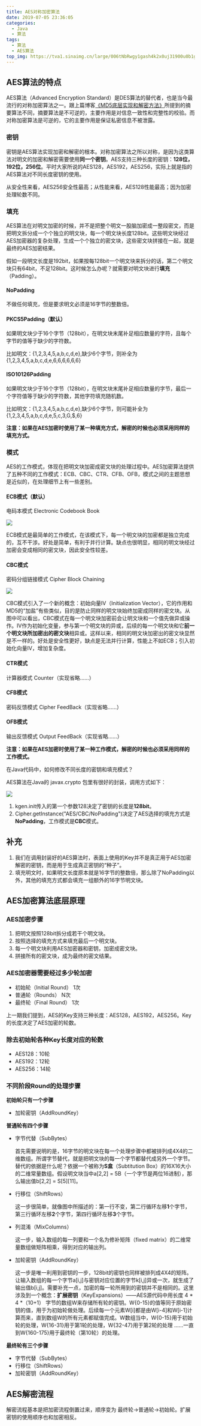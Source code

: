 ```yaml
---
title: AES对称加密算法
date: 2019-07-05 23:36:05
categories: 
  - Java
  - 算法
tags:
  - 算法
  - AES算法
top_img: https://tva1.sinaimg.cn/large/006tNbRwgy1gash4k2x0uj31900u0b1g.jpg
---
```


## AES算法的特点

AES算法（Advanced Encryption Standard）是DES算法的替代者，也是当今最流行的对称加密算法之一。跟上篇博客[《MD5底层实现和解密方法》](http://www.lishaojie.top/2019/07/04/MD5/)所提到的摘要算法不同，摘要算法是不可逆的，主要作用是对信息一致性和完整性的校验。而对称加密算法是可逆的，它的主要作用是保证私密信息不被泄露。

### 密钥

密钥是AES算法实现加密和解密的根本。对称加密算法之所以对称，是因为这类算法对明文的加密和解密需要使用**同一个密钥**。AES支持三种长度的密钥：**128位，192位，256位**。平时大家所说的AES128，AES192，AES256，实际上就是指的AES算法对不同长度密钥的使用。

从安全性来看，AES256安全性最高；从性能来看，AES128性能最高；因为加密处理轮数不同。

<!--more-->

### 填充

AES算法在对明文加密的时候，并不是把整个明文一股脑加密成一整段密文，而是把明文拆分成一个个独立的明文块，每一个明文块长度128bit。这些明文块经过AES加密器的复杂处理，生成一个个独立的密文块，这些密文块拼接在一起，就是最终的AES加密结果。

假如一段明文长度是192bit，如果按每128bit一个明文块来拆分的话，第二个明文块只有64bit，不足128bit。这时候怎么办呢？就需要对明文块进行**填充**（Padding）。

#### NoPadding

不做任何填充，但是要求明文必须是16字节的整数倍。

#### PKCS5Padding（默认）

如果明文块少于16个字节（128bit），在明文块末尾补足相应数量的字符，且每个字节的值等于缺少的字符数。

比如明文：{1,2,3,4,5,a,b,c,d,e},缺少6个字节，则补全为{1,2,3,4,5,a,b,c,d,e,6,6,6,6,6,6}

#### ISO10126Padding

如果明文块少于16个字节（128bit），在明文块末尾补足相应数量的字节，最后一个字符值等于缺少的字符数，其他字符填充随机数。

比如明文：{1,2,3,4,5,a,b,c,d,e},缺少6个字节，则可能补全为{1,2,3,4,5,a,b,c,d,e,5,c,3,G,$,6}

**注意：如果在AES加密时使用了某一种填充方式，解密的时候也必须采用同样的填充方式。**

### 模式

AES的工作模式，体现在把明文块加密成密文块的处理过程中。AES加密算法提供了五种不同的工作模式：ECB、CBC、CTR、CFB、OFB，模式之间的主题思想是近似的，在处理细节上有一些差别。

#### ECB模式（默认）

电码本模式  Electronic Codebook Book

![](https://tva1.sinaimg.cn/large/006tNbRwgy1gazosrcxlxj30j60apdg3.jpg)

ECB模式是最简单的工作模式，在该模式下，每一个明文块的加密都是独立完成的，互不干涉。好处是简单，有利于并行计算。缺点也很明显，相同的明文块经过加密会变成相同的密文块，因此安全性较差。

#### CBC模式

密码分组链接模式  Cipher Block Chaining

![](https://tva1.sinaimg.cn/large/006tNbRwgy1gazou8zo61j30l40bcdgu.jpg)

CBC模式引入了一个新的概念：初始向量IV（Initialization Vector），它的作用和MD5的“加盐”有些类似，目的是防止同样的明文块始终加密成同样的密文块。从图中可以看出，CBC模式在每一个明文块加密前会让明文块和一个值先做异或操作。IV作为初始化变量，参与第一个明文块的异或，后续的每一个明文块和它**前一个明文块所加密出的密文块**相异或。这样以来，相同的明文块加密出的密文块显然是不一样的。好处是安全性更好，缺点是无法并行计算，性能上不如ECB；引入初始化向量IV，增加复杂度。

#### CTR模式

计算器模式  Counter（实现省略……）

#### CFB模式

密码反馈模式  Cipher FeedBack（实现省略……）

#### OFB模式

输出反馈模式  Output FeedBack（实现省略……）

**注意：如果在AES加密时使用了某一种工作模式，解密的时候也必须采用同样的工作模式。**

在Java代码中，如何修改不同长度的密钥和填充模式？

AES算法在Java的 javax.crypto 包里有很好的封装，调用方式如下：

![](https://tva1.sinaimg.cn/large/006tNbRwgy1gazo71c7glj30f90963zq.jpg)

1. kgen.init传入的第一个参数128决定了密钥的长度是**128bit**。
2. Cipher.getInstance("AES/CBC/NoPadding")决定了AES选择的填充方式是**NoPadding**，工作模式是**CBC**模式。

## 补充

1. 我们在调用封装好的AES算法时，表面上使用的Key并不是真正用于AES加密解密的密钥，而是用于生成真正密钥的“种子”。
2. 填充明文时，如果明文长度原本就是16字节的整数倍，那么除了NoPadding以外，其他的填充方式都会填充一组额外的16字节明文块。

## AES加密算法底层原理

### AES加密步骤

1. 把明文按照128bit拆分成若干个明文块。
2. 按照选择的填充方式来填充最后一个明文块。
3. 每一个明文块利用AES加密器和密钥，加密成密文块。
4. 拼接所有的密文块，成为最终的密文结果。

### AES加密器需要经过多少轮加密

- 初始轮（Initial Round） 1次
- 普通轮（Rounds）     N次
- 最终轮（Final Round）  1次

上一期我们提到，AES的Key支持三种长度：AES128，AES192，AES256。Key的长度决定了AES加密的轮数。

### 除去初始轮各种Key长度对应的轮数

- AES128：10轮
- AES192：12轮
- AES256：14轮

### 不同阶段Round的处理步骤

**初始轮只有一个步骤**

- 加轮密钥（AddRoundKey）

**普通轮有四个步骤**

- 字节代替（SubBytes）

  首先需要说明的是，16字节的明文块在每一个处理步骤中都被排列成4X4的二维数组。所谓字节替代，就是把明文块的每一个字节都替代成另外一个字节。替代的依据是什么呢？依据一个被称为**S盒**（Subtitution Box）的16X16大小的二维常量数组。假设明文块当中a[2,2] = 5B（一个字节是两位16进制），那么输出值b[2,2] = S[5][11]。

- 行移位（ShiftRows）

  这一步很简单，就像图中所描述的：第一行不变，第二行循环左移**1**个字节，第三行循环左移**2**个字节，第四行循环左移**3**个字节。

- 列混淆（MixColumns）

  这一步，输入数组的每一列要和一个名为修补矩阵（fixed matrix）的二维常量数组做矩阵相乘，得到对应的输出列。

- 加轮密钥（AddRoundKey）

  这一步是唯一利用到密钥的一步，128bit的密钥也同样被排列成4X4的矩阵。让输入数组的每一个字节a[i,j]与密钥对应位置的字节k[i,j]异或一次，就生成了输出值b[i,j]。需要补充一点，加密的每一轮所用到的密钥并不是相同的。这里涉及到一个概念：**扩展密钥**（KeyExpansions）——AES源代码中用长度 4 * 4 *（10+1） 字节的数组W来存储所有轮的密钥。W{0-15}的值等同于原始密钥的值，用于为初始轮做处理。后续每一个元素W[i]都是由W[i-4]和W[i-1]计算而来，直到数组W的所有元素都赋值完成。W数组当中，W{0-15}用于初始轮的处理，W{16-31}用于第1轮的处理，W{32-47}用于第2轮的处理 ......一直到W{160-175}用于最终轮（第10轮）的处理。

**最终轮有三个步骤**

- 字节代替（SubBytes）
- 行移位（ShiftRows）
- 加轮密钥（AddRoundKey）

## AES解密流程

解密流程基本是把加密流程倒置过来，顺序变为 最终轮->普通轮->初始轮。扩展密钥的使用顺序也和加密相反。





